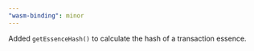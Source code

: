 ```yaml
---
"wasm-binding": minor
---
```


Added `getEssenceHash()` to calculate the hash of a transaction essence.